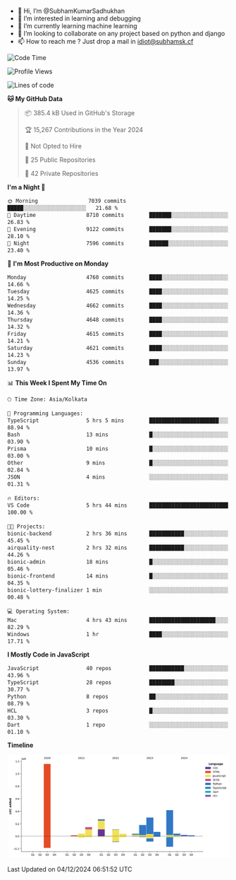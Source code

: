 - 👋 Hi, I’m @SubhamKumarSadhukhan
- 👀 I’m interested in learning and debugging
- 🌱 I’m currently learning machine learning
- 💞️ I’m looking to collaborate on any project based on python and django
- 📫 How to reach me ?
      Just drop a mail in idiot@subhamsk.cf

<!---
SubhamKumarSadhukhan/SubhamKumarSadhukhan is a ✨ special ✨ repository because its `README.md` (this file) appears on your GitHub profile.
You can click the Preview link to take a look at your changes.
--->


<!--START_SECTION:waka-->
![Code Time](http://img.shields.io/badge/Code%20Time-2%2C653%20hrs%2036%20mins-blue)

![Profile Views](http://img.shields.io/badge/Profile%20Views-1-blue)

![Lines of code](https://img.shields.io/badge/From%20Hello%20World%20I%27ve%20Written-2.8%20million%20lines%20of%20code-blue)

**🐱 My GitHub Data** 

> 📦 385.4 kB Used in GitHub's Storage 
 > 
> 🏆 15,267 Contributions in the Year 2024
 > 
> 🚫 Not Opted to Hire
 > 
> 📜 25 Public Repositories 
 > 
> 🔑 42 Private Repositories 
 > 
**I'm a Night 🦉** 

```text
🌞 Morning                7039 commits        █████░░░░░░░░░░░░░░░░░░░░   21.68 % 
🌆 Daytime                8710 commits        ███████░░░░░░░░░░░░░░░░░░   26.83 % 
🌃 Evening                9122 commits        ███████░░░░░░░░░░░░░░░░░░   28.10 % 
🌙 Night                  7596 commits        ██████░░░░░░░░░░░░░░░░░░░   23.40 % 
```
📅 **I'm Most Productive on Monday** 

```text
Monday                   4760 commits        ████░░░░░░░░░░░░░░░░░░░░░   14.66 % 
Tuesday                  4625 commits        ████░░░░░░░░░░░░░░░░░░░░░   14.25 % 
Wednesday                4662 commits        ████░░░░░░░░░░░░░░░░░░░░░   14.36 % 
Thursday                 4648 commits        ████░░░░░░░░░░░░░░░░░░░░░   14.32 % 
Friday                   4615 commits        ████░░░░░░░░░░░░░░░░░░░░░   14.21 % 
Saturday                 4621 commits        ████░░░░░░░░░░░░░░░░░░░░░   14.23 % 
Sunday                   4536 commits        ███░░░░░░░░░░░░░░░░░░░░░░   13.97 % 
```


📊 **This Week I Spent My Time On** 

```text
🕑︎ Time Zone: Asia/Kolkata

💬 Programming Languages: 
TypeScript               5 hrs 5 mins        ██████████████████████░░░   88.94 % 
Bash                     13 mins             █░░░░░░░░░░░░░░░░░░░░░░░░   03.90 % 
Prisma                   10 mins             █░░░░░░░░░░░░░░░░░░░░░░░░   03.00 % 
Other                    9 mins              █░░░░░░░░░░░░░░░░░░░░░░░░   02.84 % 
JSON                     4 mins              ░░░░░░░░░░░░░░░░░░░░░░░░░   01.31 % 

🔥 Editors: 
VS Code                  5 hrs 44 mins       █████████████████████████   100.00 % 

🐱‍💻 Projects: 
bionic-backend           2 hrs 36 mins       ███████████░░░░░░░░░░░░░░   45.45 % 
airquality-nest          2 hrs 32 mins       ███████████░░░░░░░░░░░░░░   44.26 % 
bionic-admin             18 mins             █░░░░░░░░░░░░░░░░░░░░░░░░   05.46 % 
bionic-frontend          14 mins             █░░░░░░░░░░░░░░░░░░░░░░░░   04.35 % 
bionic-lottery-finalizer 1 min               ░░░░░░░░░░░░░░░░░░░░░░░░░   00.48 % 

💻 Operating System: 
Mac                      4 hrs 43 mins       █████████████████████░░░░   82.29 % 
Windows                  1 hr                ████░░░░░░░░░░░░░░░░░░░░░   17.71 % 
```

**I Mostly Code in JavaScript** 

```text
JavaScript               40 repos            ███████████░░░░░░░░░░░░░░   43.96 % 
TypeScript               28 repos            ████████░░░░░░░░░░░░░░░░░   30.77 % 
Python                   8 repos             ██░░░░░░░░░░░░░░░░░░░░░░░   08.79 % 
HCL                      3 repos             █░░░░░░░░░░░░░░░░░░░░░░░░   03.30 % 
Dart                     1 repo              ░░░░░░░░░░░░░░░░░░░░░░░░░   01.10 % 
```



**Timeline**

![Lines of Code chart](https://raw.githubusercontent.com/SubhamKumarSadhukhan/SubhamKumarSadhukhan/main/assets/bar_graph.png)


 Last Updated on 04/12/2024 06:51:52 UTC
<!--END_SECTION:waka-->

